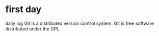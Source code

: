 # first day
daily log
Git is a distributed version control system.
Git is free software distributed under the GPL.
